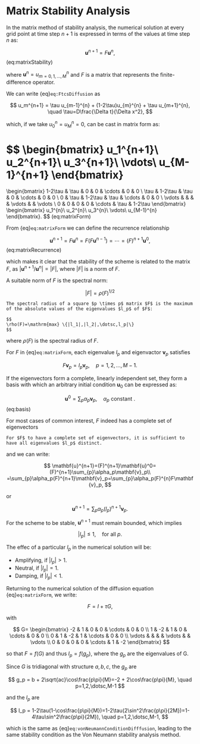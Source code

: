 # Matrix Stability Analysis

In the matrix method of stability analysis, the numerical solution at every grid point at time step $n+1$ is expressed in terms of the values at time step $n$ as:

$$
\mathbf{u}^{n+1}=F\mathbf{u}^{n},
$$ (eq:matrixStability)

where $\mathbf{u}^{n}=u_{m=0,1,\dotsc,M}^n$ and $F$ is a matrix that represents the finite-difference operator.

We can write {eq}`eq:FtcsDiffusion` as

$$
u_m^{n+1} = \tau u_{m-1}^{n} + (1-2\tau)u_{m}^{n} + \tau u_{m+1}^{n}, \quad \tau=D\frac{\Delta t}{\Delta x^2},
$$

which, if we take $u_0^n=u_M^n=0$, can be cast in matrix form as:

$$
\begin{bmatrix}
    u_1^{n+1}\\
    u_2^{n+1}\\
    u_3^{n+1}\\
    \vdots\\
    u_{M-1}^{n+1}
\end{bmatrix}
=
\begin{bmatrix}
    1-2\tau &   \tau  &    0    &    0   &  \cdots &   0    &   0    \\
    \tau    & 1-2\tau &  \tau   &    0   &  \cdots &   0    &   0    \\
    0       &   \tau  & 1-2\tau &  \tau  &  \cdots &   0    &   0    \\
    \vdots  &         &         &        &  \vdots &        & \vdots \\
    0       &    0    &    0    &    0   &  \cdots &  \tau  & 1-2\tau
\end{bmatrix}
\begin{bmatrix}
    u_1^{n}\\
    u_2^{n}\\
    u_3^{n}\\
    \vdots\\
    u_{M-1}^{n}
\end{bmatrix}.
$$ (eq:matrixForm)

From {eq}`eq:matrixForm` we can define the recurrence relationship

$$
\mathbf{u}^{n+1}=F\mathbf{u}^{n}=F(F\mathbf{u}^{n-1})= \cdots = (F)^{n+1}\mathbf{u}^{0},
$$ (eq:matrixRecurrence)

which makes it clear that the stability of the scheme is related to the matrix $F$, as $|\mathbf{u}^{n+1}/\mathbf{u}^{n}|=|F|$, where $|F|$ is a norm of $F$. 

A suitable norm of $F$ is the spectral norm:

$$
|F|=\rho(F)^{1/2}
$$

```{margin} Spectral radius
The spectral radius of a square $p \times p$ matrix $F$ is the maximum of the absolute values of the eigenvalues $l_p$ of $F$:

$$
\rho(F)=\mathrm{max} \{|l_1|,|l_2|,\dotsc,l_p|\}
$$ 

```

where $\rho(F)$ is the spectral radius of $F$. 

For $F$ in {eq}`eq:matrixForm`, each eigenvalue $l_p$ and eigenvactor $\mathbf{v}_p$ satisfies

$$
F\mathbf{v}_p = l_p\mathbf{v}_p, \quad p=1,2,\dotsc,M-1.
$$

If the eigenvectors form a complete, linearly independent set, they form a basis with which an arbitrary initial condition $\mathbf{u}_0$ can be expressed as:

$$
\mathbf{u}^0=\sum_{p}\alpha_p\mathbf{v}_p, \quad \alpha_p \text{ constant }.
$$ (eq:basis)

For most cases of common interest, $F$ indeed has a complete set of eigenvectors
```{margin} Eigenvector completeness
For $F$ to have a complete set of eigenvectors, it is sufficient to have all eigenvalues $l_p$ distinct.
```
and we can write:

$$
\mathbf{u}^{n+1}=(F)^{n+1}\mathbf{u}^0=(F)^{n+1}\sum_{p}\alpha_p\mathbf{v}_p\\
   =\sum_{p}\alpha_p(F)^{n+1}\mathbf{v}_p=\sum_{p}\alpha_p(F)^{n}F\mathbf{v}_p,
$$

or

$$
\mathbf{u}^{n+1}=\sum_{p}\alpha_p(l_p)^{n+1}\mathbf{v}_p.
$$

For the scheme to be stable, $\mathbf{u}^{n+1}$ must remain bounded, which implies

$$
|l_p|\leq 1, \quad \text{for all } p.
$$

The effec of a particular $l_p$ in the numerical solution will be:
* Amplifying, if $|l_p|> 1$.
* Neutral, if $|l_p|= 1$.
* Damping, if $|l_p|< 1$.

Returning to the numerical solution of the diffusion equation {eq}`eq:matrixForm`, we write:

$$
F = I + \tau G,
$$

with

$$
G=
\begin{bmatrix}
    -2 &   1  &    0    &    0   &  \cdots &   0    &   0    \\
    1    & -2 &  1   &    0   &  \cdots &   0    &   0    \\
    0       &   1  & -2 &  1  &  \cdots &   0    &   0    \\
    \vdots  &         &         &        &  \vdots &        & \vdots \\
    0       &    0    &    0    &    0   &  \cdots &  1  & -2
\end{bmatrix}
$$

so that $F=f(G)$ and thus $l_p=f(g_p)$, where the $g_p$ are the eigenvalues of G.

Since $G$ is tridiagonal with structure $a,b,c$, the $g_p$ are

$$
g_p = b + 2\sqrt{ac}\cos\frac{p\pi}{M}=-2 + 2\cos\frac{p\pi}{M}, \quad p=1,2,\dotsc,M-1
$$

and the $l_p$ are

$$
l_p = 1-2\tau(1-\cos\frac{p\pi}{M})=1-2\tau(2\sin^2\frac{p\pi}{2M})=1-4\tau\sin^2\frac{p\pi}{2M}),  \quad p=1,2,\dotsc,M-1,
$$

which is the same as {eq}`eq:vonNeumannConditionDifffusion`, leading to the same stability condition as the Von Neumann stability analysis method.




